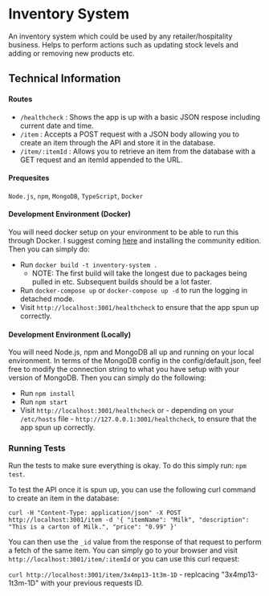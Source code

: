 # Inventory System

An inventory system which could be used by any retailer/hospitality business. Helps to perform actions such as updating stock levels and adding or removing new products etc.

## Technical Information

#### Routes
- `/healthcheck` : Shows the app is up with a basic JSON respose including current date and time.
- `/item` : Accepts a POST request with a JSON body allowing you to create an item through the API and store it in the database.
- `/item/:itemId` : Allows you to retrieve an item from the database with a GET request and an itemId appended to the URL.

#### Prequesites
`Node.js`, `npm`, `MongoDB`, `TypeScript`, `Docker`

#### Development Environment (Docker)
You will need docker setup on your environment to be able to run this through Docker. I suggest coming [here](https://hub.docker.com/search/?type=edition&offering=community) and installing the community edition. Then you can simply do:

- Run `docker build -t inventory-system .`
    - NOTE: The first build will take the longest due to packages being pulled in etc. Subsequent builds should be a lot faster.
- Run `docker-compose up` or `docker-compose up -d` to run the logging in detached mode.
- Visit `http://localhost:3001/healthcheck` to ensure that the app spun up correctly.

#### Development Environment (Locally)
You will need Node.js, npm and MongoDB all up and running on your local environment. In terms of the MongoDB config in the config/default.json, feel free to modify the connection string to what you have setup with your version of MongoDB. Then you can simply do the following:

- Run `npm install`
- Run `npm start`
- Visit `http://localhost:3001/healthcheck` or - depending on your `/etc/hosts` file - `http://127.0.0.1:3001/healthcheck`, to ensure that the app spun up correctly.

### Running Tests
Run the tests to make sure everything is okay. To do this simply run: `npm test`.

To test the API once it is spun up, you can use the following curl command to create an item in the database:

```curl -H "Content-Type: application/json" -X POST http://localhost:3001/item -d '{ "itemName": "Milk", "description": "This is a carton of Milk.", "price": "0.99" }'```

You can then use the `_id` value from the response of that request to perform a fetch of the same item. You can simply go to your browser and visit `http://localhost:3001/item/:itemId` or you can use this curl request:

```curl http://localhost:3001/item/3x4mp13-1t3m-1D``` - replcacing "3x4mp13-1t3m-1D" with your previous requests ID.